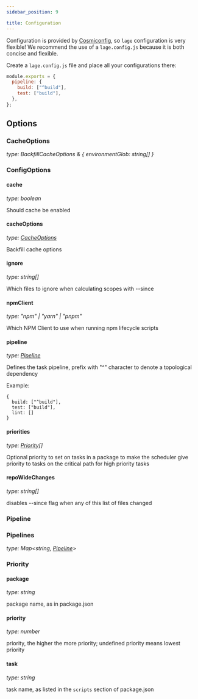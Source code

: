```yaml
---
sidebar_position: 9

title: Configuration
---
```


Configuration is provided by [Cosmiconfig](https://www.npmjs.com/package/cosmiconfig), so `lage` configuration is very flexible! We recommend the use of a `lage.config.js` because it is both concise and flexible.

Create a `lage.config.js` file and place all your configurations there:

```js
module.exports = {
  pipeline: {
    build: ["^build"],
    test: ["build"],
  },
};
```


## Options

### CacheOptions

_type: BackfillCacheOptions & { environmentGlob: string[] }_
### ConfigOptions
#### cache
_type: boolean_

Should cache be enabled
  
#### cacheOptions
_type: [CacheOptions](#CacheOptions)_

Backfill cache options
  
#### ignore
_type: string[]_

Which files to ignore when calculating scopes with --since
  
#### npmClient
_type: "npm" | "yarn" | "pnpm"_

Which NPM Client to use when running npm lifecycle scripts
  
#### pipeline
_type: [Pipeline](#Pipeline)_

Defines the task pipeline, prefix with "^" character to denote a topological dependency

Example:

```
{
  build: ["^build"],
  test: ["build"],
  lint: []
}
```

  
#### priorities
_type: [Priority](#Priority)[]_

Optional priority to set on tasks in a package to make the scheduler give priority to tasks on the critical path for high priority tasks
  
#### repoWideChanges
_type: string[]_

disables --since flag when any of this list of files changed
  
### Pipeline


### Pipelines

_type: Map<string, [Pipeline](#Pipeline)>_
### Priority
#### package
_type: string_

package name, as in package.json
  
#### priority
_type: number_

priority, the higher the more priority; undefined priority means lowest priority
  
#### task
_type: string_

task name, as listed in the `scripts` section of package.json
  
